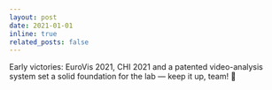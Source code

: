```yaml
---
layout: post
date: 2021-01-01
inline: true
related_posts: false
---
```


Early victories: EuroVis 2021, CHI 2021 and a patented video-analysis system set a solid foundation for the lab — keep it up, team! 🚀